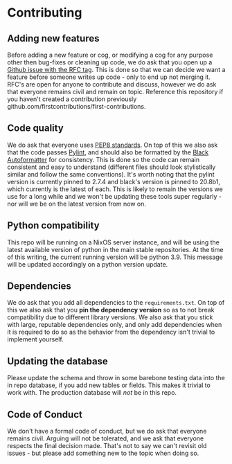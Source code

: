# Contributing
## Adding new features
Before adding a new feature or cog, or modifying a cog for any purpose other then bug-fixes or cleaning up code, we do ask that you open up a [Github issue with the RFC tag](https://github.com/pcparadise/discordbot/issues/5). This is done so that we can decide we want a feature before someone writes up code - only to end up not merging it. RFC's are open for anyone to contribute and discuss, however we do ask that everyone remains civil and remain on topic. Reference this repository if you haven't created a contribution previously github.com/firstcontributions/first-contributions.

## Code quality
We do ask that everyone uses [PEP8 standards](https://www.python.org/dev/peps/pep-0008/). On top of this we also ask that the code passes [Pylint](https://www.pylint.org/), and should also be formatted by the [Black Autoformatter](https://github.com/psf/black) for consistency. This is done so the code can remain consistent and easy to understand (different files should look stylistically similar and follow the same conventions). It's worth noting that the pylint version is currently pinned to 2.7.4 and black's version is pinned to 20.8b1, which currently is the latest of each. This is likely to remain the versions we use for a long while and we won't be updating these tools super regularly - nor will we be on the latest version from now on.

## Python compatibility
This repo will be running on a NixOS server instance, and will be using the latest available version of python in the main stable repositories. At the time of this writing, the current running version will be python 3.9. This message will be updated accordingly on a python version update.

## Dependencies
We do ask that you add all dependencies to the ``requirements.txt``. On top of this we also ask that you **pin the dependency version** so as to not break compatibility due to different library versions. We also ask that you stick with large, reputable dependencies only, and only add dependencies when it is required to do so as the behavior from the dependency isn't trivial to implement yourself.

## Updating the database
Please update the schema and throw in some barebone testing data into the in repo database, if you add new tables or fields. This makes it trivial to work with. The production database will *not* be in this repo. 

## Code of Conduct
We don't have a formal code of conduct, but we do ask that everyone remains civil. Arguing will not be tolerated, and we ask that everyone respects the final decision made. That's not to say we can't revisit old issues - but please add something new to the topic when doing so.
